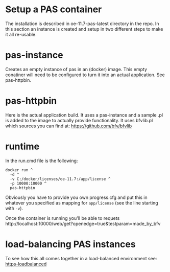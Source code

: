 # Setup a PAS container
The installation is described in oe-11.7-pas-latest directory in the repo.
In this section an instance is created and setup in two different steps to make it all re-usable.

# pas-instance
Creates an empty instance of pas in an (docker) image. This empty conatiner will need to be configured to turn it into an actual application. See pas-httpbin.

# pas-httpbin
Here is the actual application build. It uses a pas-instance and a sample .pl is added to the image to actually provide functionality.
It uses bfvlib.pl which sources you can find at: https://github.com/bfv/bfvlib

# runtime
In the run.cmd file is the following:
```
docker run ^
  -d ^
  -v C:/docker/licenses/oe-11.7:/app/license ^
  -p 10000:10000 ^
  pas-httpbin
```
Obviously you have to provide you own progress.cfg and put this in whatever you specified as mapping for `app/license` (see the line starting with `-v`).

Once the container is running you'll be able to requets http://localhost:10000/web/get?openedge=true&testparam=made_by_bfv

# load-balancing PAS instances
To see how this all comes together in a load-balanced environment see: [https-loadbalanced](https-loadbalanced/)
